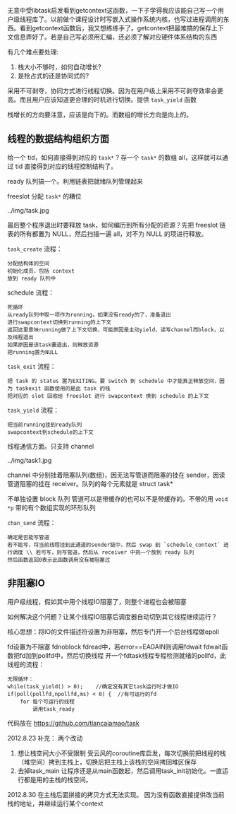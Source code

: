 无意中受libtask启发看到getcontext这函数，一下子学得我应该能自己写一个用户级线程库了。以前做个课程设计时写嵌入式操作系统内核，也写过进程调用的东西。看到getcontext函数后，我又想练练手了。getcontext把最难搞的保存上下文信息弄好了。若是自己写必须用汇编，还必须了解对应硬件体系结构的东西

有几个难点要处理:

1. 栈大小不够时，如何自动增长?
2. 是抢占式的还是协同式的?

采用不可剥夺，协同方式进行线程切换。因为在用户级上采用不可剥夺效率会更高。而且用户应该知道更合理的时机进行切换。提供 `task_yield` 函数

栈增长的方向要注意，应该是向下的。而数组的增长方向是向上的。

## 线程的数据结构组织方面

给一个 tid，如何直接得到对应的 `task*` ? 存一个 `task*` 的数组 all，这样就可以通过 tid 直接得到对应的线程控制结构了。

ready 队列搞一个。利用链表把就绪队列管理起来

freeslot 分配 `task*` 的糟位

../img/task.jpg 

最后整个程序退出时要释放 task，如何编历到所有分配的资源？先把 freeslot 链表的所有都置为 NULL，然后扫描一遍 all，对不为 NULL 的项进行释放。

`task_create` 流程：

    分配结构体的空间
    初始化成员，包括 context
    放到 ready 队列中

schedule 流程：

    死循环
    从ready队列中取一项作为running，如果没有ready的了，准备退出
    进行swapcontext切换到running的上下文
    返回这里意味running做了上下文切换，可能原因是主动yield，读写channel而block，以及线程退出
    如果原因是该task要退出，则释放资源
    把running置为NULL

`task_exit` 流程：

    把 task 的 status 置为EXITING。要 switch 到 schedule 中才能真正释放空间，因为 taskexit 函数使用的是此 task 的栈
    把对应的 slot 回收给 freeslot 进行 swapcontext 换到 schedule 的上下文

`task_yield` 流程：

    把当前running挂到ready队列
    swapcontext到schedule的上下文

线程通信方面。只支持 channel

../img/task1.jpg

channel 中分别挂着阻塞队列(数组)，因无法写管道而阻塞的挂在 sender，因读管道阻塞的挂在 receiver。队列的每个元素就是 struct task*

不单独设置 block 队列
管道可以是带缓存的也可以不是带缓存的。不带的用 `void *p`
带的有个数组实现的环形队列

`chan_send` 流程：

    确定是否能写管道
    若不能写，将当前线程挂到此通道的sender链中，然后 swap 到 `schedule_context` 进行调度 \\ 若可写，则写管道，然后从 receiver 中挑一个放到 ready 队列
    然后函数返回0表示此函数调用没有被阻塞过

## 非阻塞IO

用户级线程，假如其中用个线程IO阻塞了，则整个进程也会被阻塞

如何解决这个问题？让某个线程IO阻塞后调度器自动切到其它线程继续运行？

核心思想：将IO的文件描述符设置为非阻塞，然后专门开一个后台线程做epoll

fd设置为不阻塞 fdnoblock
fdread中，若error==EAGAIN则调用fdwait
fdwait函数把fd加到pollfd中，然后切换线程
开一个fdtask线程专程检测就绪的pollfd，此线程的流程：

    无限循环：
    while(task_yield() > 0);    //确定没有其它task运行时才做IO
    if(poll(pollfd,npollfd,ms) < 0) {  //有可运行的fd
        for 每个可运行的线程
            调用task_ready

代码放在 https://github.com/tiancaiamao/task

2012.8.23 补充： 两个改动

1. 想让栈空间大小不受限制 受云风的coroutine库启发，每次切换前把线程的栈（堆空间）拷到主栈上，切换后把主栈上该栈的空间拷回堆区保存
2. 去掉task_main 让程序还是从main函数起，然后调用task_init初始化。一直运行都是用的主栈的栈空间。

2012.8.30 在主栈后面拼接的拷贝方式无法实现。 因为没有函数直接提供改当前栈的地址，并继续运行某个context
